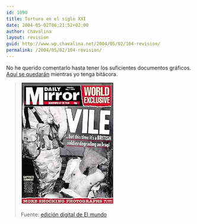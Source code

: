 ```yaml
---
id: 1090
title: Tortura en el siglo XXI
date: 2004-05-02T06:21:52+02:00
author: Chavalina
layout: revision
guid: http://www.wp.chavalina.net/2004/05/02/104-revision/
permalink: /2004/05/02/104-revision/
---
```

No he querido comentarlo hasta tener los suficientes documentos gráficos. [Aqu&iacute; se quedarán](mas/irak.htm) mientras yo tenga bitácora.

> <a href="http://www.elmundo.es/fotografia/2004/04/prisioneros/imagen1.html" target="_blank"><img src="/imagenes/irak/foto9.jpg" alt="Orinando a un prisionero" width="250" height="330" border="0" /></a> 
> 
> <p class="cita">
>   Fuente: <a href="http://www.elmundo.es/fotografia/2004/04/prisioneros/index.html" target="_blank">edición digital de El mundo</a>
> </p>